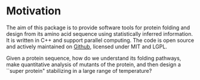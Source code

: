 # Motivation

The aim of this package is to provide software tools for protein folding and design from its amino acid sequence using statistically inferred information. It is written in C++ and support parallel computing. The code is open source and actively maintained on [Github](https://github.com/yaan-jang/leri), licensed under MIT and LGPL.

Given a protein sequence, how do we understand its folding pathways, make quantitative analysis of mutants of the protein, and then design a \`\`super protein" stabilizing in a large range of temperature?   


